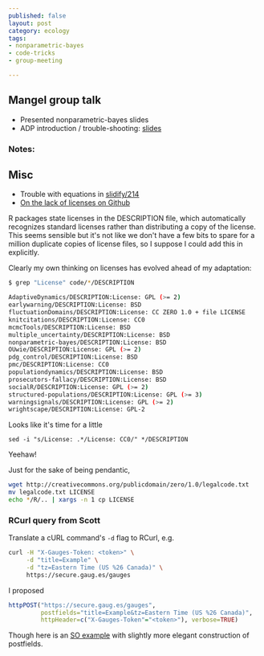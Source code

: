 ```yaml
---
published: false
layout: post
category: ecology
tags: 
- nonparametric-bayes
- code-tricks
- group-meeting

---
```





## Mangel group talk

* Presented nonparametric-bayes slides
* ADP introduction / trouble-shooting: [slides]()

### Notes: 


## Misc

* Trouble with equations in [slidify/214](https://github.com/ramnathv/slidify/issues/214)
* [On the lack of licenses on Github](http://osswatch.jiscinvolve.org/wp/2013/05/21/unlicensed-code-movement-or-madness/)

R packages state licenses in the DESCRIPTION file, which automatically
recognizes standard licenses rather than distributing a copy of the
license.  This seems sensible but it's not like we don't have a few bits
to spare for a million duplicate copies of license files, so I suppose
I could add this in explicitly.

Clearly my own thinking on licenses has evolved ahead of my adaptation: 


```bash
$ grep "License" code/*/DESCRIPTION

AdaptiveDynamics/DESCRIPTION:License: GPL (>= 2)
earlywarning/DESCRIPTION:License: BSD
fluctuationDomains/DESCRIPTION:License: CC ZERO 1.0 + file LICENSE
knitcitations/DESCRIPTION:License: CC0
mcmcTools/DESCRIPTION:License: BSD
multiple_uncertainty/DESCRIPTION:License: BSD
nonparametric-bayes/DESCRIPTION:License: BSD
OUwie/DESCRIPTION:License: GPL (>= 2)
pdg_control/DESCRIPTION:License: BSD
pmc/DESCRIPTION:License: CC0
populationdynamics/DESCRIPTION:License: BSD
prosecutors-fallacy/DESCRIPTION:License: BSD
socialR/DESCRIPTION:License: GPL (>= 2)
structured-populations/DESCRIPTION:License: GPL (>= 3)
warningsignals/DESCRIPTION:License: GPL (>= 2)
wrightscape/DESCRIPTION:License: GPL-2
```


Looks like it's time for a little

```
sed -i "s/License: .*/License: CC0/" */DESCRIPTION
```

Yeehaw!

Just for the sake of being pendantic,

```bash
wget http://creativecommons.org/publicdomain/zero/1.0/legalcode.txt
mv legalcode.txt LICENSE
echo */R/.. | xargs -n 1 cp LICENSE 
```


### RCurl query from Scott

Translate a cURL command's `-d` flag to RCurl, e.g.

```bash
curl -H "X-Gauges-Token: <token>" \
     -d "title=Example" \
     -d "tz=Eastern Time (US %26 Canada)" \
     https://secure.gaug.es/gauges
```

I proposed
```r
httpPOST("https://secure.gaug.es/gauges", 
         postfields="title=Example&tz=Eastern Time (US %26 Canada)", 
         httpHeader=c("X-Gauges-Token"="<token>"), verbose=TRUE)
```

Though here is an [SO example](http://stackoverflow.com/questions/12302941/) with slightly more elegant construction of postfields.  

